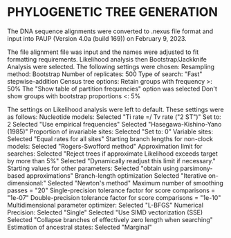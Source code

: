 # PHYLOGENETIC TREE GENERATION

The DNA sequence alignments were converted to .nexus file format and input 
into PAUP (Version 4.0a (build 169)) on February 9, 2023. 

The file alignment file was input and the names were adjusted to fit formatting
requirements. Likelihood analysis then Bootstrap/Jackknife Analysis were 
selected. The following settings were chosen:
Resampling method: Bootstrap
Number of replicates: 500
Type of search: "Fast" stepwise-addition 
Census tree options: Retain groups with frequency >: 50%
The "Show table of partition frequencies" option was selected
Don't show groups with bootstrap proportions <: 5%

The settings on Likelihood analysis were left to default. These settings were
as follows: 
Nucleotide models: 
	Selected "Ti rate =/ Tv rate ("2 ST")"
		Set to: 2
	Selected "Use empirical frequencies"
		Selected "Hasegawa-Kishino-Yano (1985)"
Proportion of invariable sites: 
	Selected "Set to: 0"
Variable sites: 
	Selected "Equal rates for all sites" 
Starting branch lengths for non-clock models: 
	Selected "Rogers-Swofford method"
Approximation limit for searches: 
	Selected "Reject trees if approximate Likelihood exceeds target by more 
	than 5%"
		Selected "Dynamically readjust this limit if necessary." 
Starting values for other parameters:
	Selected "obtain using parsimony-based approximations" 
Branch-length optimization
	Selected "Iterative on-dimensional:"
	Selected "Newton's method"
		Maximum number of smoothing passes = "20"
		Single-precision tolerance factor for score comparisons = "1e-07"
		Double-precision tolerance factor for score comparisons = "1e-10"
Multidimensional parameter optimizer: 
	Selected "L-BFGS"
Numerical Precision: 
	Selected "Single"
	Selected "Use SIMD vectorization (SSE)
Selected "Collapse branches of effectively zero length when searching"
Estimation of ancestral states: 
	Selected "Marginal" 


